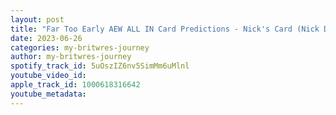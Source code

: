 ```yaml
---
layout: post
title: "Far Too Early AEW ALL IN Card Predictions - Nick's Card (Nick Davie from The Broken But Glorious Podcast)"
date: 2023-06-26
categories: my-britwres-journey
author: my-britwres-journey
spotify_track_id: 5uOszIZ6nv5SimMm6uMlnl
youtube_video_id: 
apple_track_id: 1000618316642
youtube_metadata: 
---
```

